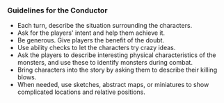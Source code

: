 ### Guidelines for the Conductor

- Each turn, describe the situation surrounding the characters.
- Ask for the players' intent and help them achieve it.
- Be generous.
  Give players the benefit of the doubt.
- Use ability checks to let the characters try crazy ideas.
- Ask the players to describe interesting physical characteristics of the monsters, and use these to identify monsters during combat.
- Bring characters into the story by asking them to describe their killing blows.
- When needed, use sketches, abstract maps, or miniatures to show complicated locations and relative positions.
